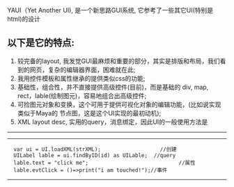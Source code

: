 YAUI（Yet Another UI), 是一个新思路GUI系统, 它参考了一些其它UI(特别是html)的设计

以下是它的特点:
------------------------------------
1. 较完备的layout, 我发觉GUI最麻烦和重要的部分，其实是排版和布局，我们看到的网页，复杂的编辑器界面，困难就在此;
2. 我用控件模板和属性继承的提供类似css的功能;
3. 基础性，组合性，并不直接提供高级控件(目前)，而是基础的 div, map, rect，lable(绘制图元)，容易地组合出高级控件;
4. 可捡图元对象和变换，这个可用于提供可视化对象的编辑功能，(比如说实现类似于Maya的 节点图，这是这个UI实现的最初动机);
5. XML layout desc, 实用的query，消息绑定，因此UI的一般使用方法是

------------------------------------

------------------------------------
      var ui = UI.loadXML(strXML);                   //创建
      UILabel lable = ui.findByID(id) as UILable;  //query
      lable.text = "click me";                             //属性
      lable.evtClick = ()=>print("i am touched!");//事件
------------------------------------
